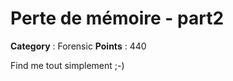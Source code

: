 # Perte de mémoire - part2

**Category** : Forensic
**Points** : 440

Find me tout simplement ;-)



